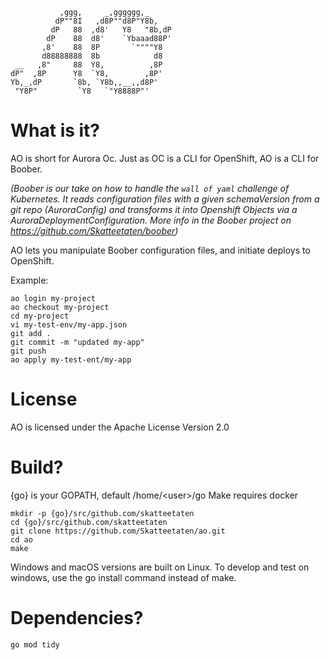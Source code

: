 ```
           ,ggg,     _,gggggg,_
          dP""8I   ,d8P""d8P"Y8b,
         dP   88  ,d8'   Y8   "8b,dP
        dP    88  d8'    `Ybaaad88P'
       ,8'    88  8P       `""""Y8
       d88888888  8b            d8
 __   ,8"     88  Y8,          ,8P
dP"  ,8P      Y8  `Y8,        ,8P'
Yb,_,dP       `8b, `Y8b,,__,,d8P'
 "Y8P"         `Y8   `"Y8888P"'

```

# What is it?

AO is short for Aurora Oc. Just as OC is a CLI for OpenShift, AO is a CLI for Boober.

_(Boober is our take on how to handle the `wall of yaml` challenge of Kubernetes. It reads configuration files with a given
schemaVersion from a git repo (AuroraConfig) and transforms it into Openshift Objects via a AuroraDeploymentConfiguration.
More info in the Boober project on https://github.com/Skatteetaten/boober)_

AO lets you manipulate Boober configuration files, and initiate deploys to OpenShift.

Example:

```
ao login my-project
ao checkout my-project
cd my-project
vi my-test-env/my-app.json
git add .
git commit -m "updated my-app"
git push
ao apply my-test-ent/my-app
```

# License

AO is licensed under the Apache License Version 2.0

# Build?

{go} is your GOPATH, default /home/\<user>/go
Make requires docker

```
mkdir -p {go}/src/github.com/skatteetaten
cd {go}/src/github.com/skatteetaten
git clone https://github.com/Skatteetaten/ao.git
cd ao
make
```

Windows and macOS versions are built on Linux. To develop and test
on windows, use the go install command instead of make.

# Dependencies?

```
go mod tidy
```
